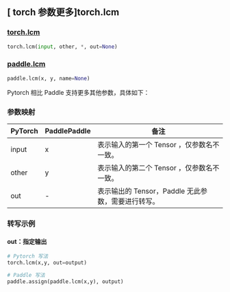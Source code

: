 ## [ torch 参数更多]torch.lcm

### [torch.lcm](https://pytorch.org/docs/stable/generated/torch.lcm.html#torch-lcm)

```python
torch.lcm(input, other, *, out=None)
```

### [paddle.lcm](https://www.paddlepaddle.org.cn/documentation/docs/zh/api/paddle/lcm_cn.html#lcm)

```python
paddle.lcm(x, y, name=None)
```

Pytorch 相比 Paddle 支持更多其他参数，具体如下：

### 参数映射

| PyTorch | PaddlePaddle | 备注                                                |
| ------- | ------------ | --------------------------------------------------- |
| input   | x            | 表示输入的第一个 Tensor ，仅参数名不一致。          |
| other   | y            | 表示输入的第二个 Tensor ，仅参数名不一致。           |
| out     | -            | 表示输出的 Tensor，Paddle 无此参数，需要进行转写。 |

### 转写示例

#### out：指定输出

```python
# Pytorch 写法
torch.lcm(x,y, out=output)

# Paddle 写法
paddle.assign(paddle.lcm(x,y), output)
```
